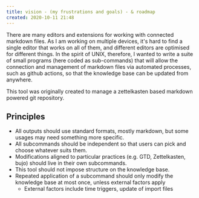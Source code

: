 ```yaml
---
title: vision - (my frustrations and goals) - & roadmap
created: 2020-10-11 21:48
---
```


There are many editors and extensions for working with connected markdown files. As I am working on multiple devices, 
it's hard to find a single editor that works on all of them, and different editors are optimised for different
things. In the spirit of UNIX, therefore, I wanted to write a suite of small programs (here coded as sub-commands)
that will allow the connection and management of markdown files via automated processes, such as github actions, so
that the knowledge base can be updated from anywhere.

This tool was originally created to manage a zettelkasten based markdown powered git repository.

## Principles

* All outputs should use standard formats, mostly markdown, but some usages may need something more specific.
* All subcommands should be independent so that users can pick and choose whatever suits them.
* Modifications aligned to particular practices (e.g. GTD, Zettelkasten, bujo) should live in their own subcommands.
* This tool should not impose structure on the knowledge base.
* Repeated application of a subcommand should only modify the knowledge base at most once, unless external factors apply
  * External factors include time triggers, update of import files


